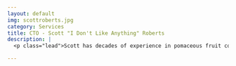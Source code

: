 ```yaml
---
layout: default
img: scottroberts.jpg
category: Services
title: CTO - Scott "I Don't Like Anything" Roberts
description: |
  <p class="lead">Scott has decades of experience in pomaceous fruit consumption and chasing worms to combat advanced persistent fruit rot. He prefers to write code in computer languages you've probably never heard of, and once you do it's time for him to move to something less mainstream. He can be found on <a href="https://www.github.com/sroberts">GitHub</a> & Twitter as <a href="https://www.twitter.com/sroberts">@sroberts</a>.</p>

---
```

